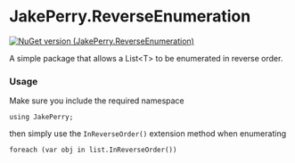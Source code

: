 # JakePerry.ReverseEnumeration

[![NuGet version (JakePerry.ReverseEnumeration)](https://img.shields.io/nuget/v/JakePerry.ReverseEnumeration.svg?style=flat-square)](https://www.nuget.org/packages/JakePerry.ReverseEnumeration/)

A simple package that allows a List&lt;T> to be enumerated in reverse order.

### Usage

Make sure you include the required namespace
```
using JakePerry;
```
then simply use the `InReverseOrder()` extension method when enumerating
```
foreach (var obj in list.InReverseOrder())
```
